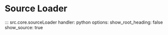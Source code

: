 # Source Loader 

::: src.core.sourceLoader
    handler: python
    options:
      show_root_heading: false
      show_source: true